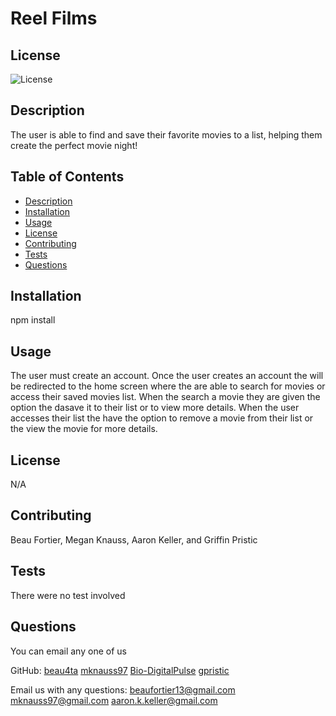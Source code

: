 
  # Reel Films
  
  ## License
  ![License](https://img.shields.io/badge/License-N/A%202.0-blue.svg)

  ## Description
  The user is able to find and save their favorite movies to a list, helping them create the perfect movie night!

  ## Table of Contents
  - [Description](#description)
  - [Installation](#installation)
  - [Usage](#usage)
  - [License](#license)
  - [Contributing](#contributing)
  - [Tests](#tests)
  - [Questions](#questions)

  ## Installation
  npm install 

  ## Usage
  The user must create an account. Once the user creates an account the will be redirected to the home screen where the are able to search for movies or access their saved movies list. When the search a movie they are given the option the dasave it to their list or to view more details. When the user accesses their list the have the option to remove a movie from their list or the view the movie for more details.

  ## License
  N/A
  
  ## Contributing
  Beau Fortier, Megan Knauss, Aaron Keller, and Griffin Pristic

  ## Tests
  There were no test involved

  ## Questions
  You can email any one of us
  
  GitHub: 
    [beau4ta](https://github.com/beau4ta)
    [mknauss97](https://github.com/mknauss97)
    [Bio-DigitalPulse](https://github.com/Bio-DigitalPulse)
    [gpristic](https://github.com/gpristic)
  
  Email us with any questions: 
    beaufortier13@gmail.com
    mknauss97@gmail.com
    aaron.k.keller@gmail.com


  
